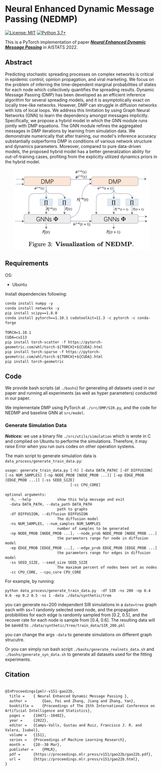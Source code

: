 # Neural Enhanced Dynamic Message Passing (NEDMP)
[![License: MIT](https://img.shields.io/badge/License-MIT-yellow.svg)](https://github.com/a-norcliffe/sonode/blob/master/LICENSE) [![Python 3.7+](https://img.shields.io/badge/python-3.7+-blue.svg)](https://www.python.org/downloads/release/python-370/)

This is a PyTorch implementation of paper ***[Neural Enhanced Dynamic Message Passing](https://proceedings.mlr.press/v151/gao22b.html)*** in AISTATS 2022.

## Abstract
Predicting stochastic spreading processes on complex networks is critical in epidemic control, opinion propagation, and viral marketing. We focus on the problem of inferring the time-dependent marginal probabilities of states for each node which collectively quantifies the spreading results. Dynamic Message Passing (DMP) has been developed as an efficient inference algorithm for several spreading models, and it is asymptotically exact on locally tree-like networks. However, DMP can struggle in diffusion networks with lots of local loops. We address this limitation by using Graph Neural Networks (GNN) to learn the dependency amongst messages implicitly. Specifically, we propose a hybrid model in which the GNN module runs jointly with DMP equations. The GNN module refines the aggregated messages in DMP iterations by learning from simulation data. We demonstrate numerically that after training, our model's inference accuracy substantially outperforms DMP in conditions of various network structure and dynamics parameters. Moreover, compared to pure data-driven models, the proposed hybrid model has a better generalization ability for out-of-training cases, profiting from the explicitly utilized dynamics priors in the hybrid model.
<p align="center">
  <img src="./NEDMP_vis.png" width="450" title="hover text">
</p>

## Requirements
OS:
- Ubuntu

Install dependencies following:

```
conda install numpy -y
conda install networkx -y
pip install scipy==1.8.0
conda install pytorch==1.10.1 cudatoolkit=11.3 -c pytorch -c conda-forge

TORCH=1.10.1
CUDA=cu113
pip install torch-scatter -f https://pytorch-geometric.com/whl/torch-${TORCH}+${CUDA}.html
pip install torch-sparse -f https://pytorch-geometric.com/whl/torch-${TORCH}+${CUDA}.html
pip install torch-geometric
```

## Code
We provide bash scripts (at `./bashs`) for generating all datasets used in our paper and running all experiments (as well as hyper parameters) conducted in our paper.

We implementate DMP using PyTorch at `./src/DMP/SIR.py`, and the code for NEDMP and baseline GNN at `src/model`.

### Generate Simulation Data
***Notices:*** we use a binary file `./src/utils/simulation` which is wrote in C and complied on Ubuntu to performe the simulations. Therefore, it may raise Error when you run ours codes on other operation systems.

The main script to generate simulation data is `data_process/generate_train_data.py`:
```
usage: generate_train_data.py [-h] [-data DATA_PATH] [-df DIFFUSION] [-ns NUM_SAMPLES] [-np NODE_PROB [NODE_PROB ...]] [-ep EDGE_PROB [EDGE_PROB ...]] [-ss SEED_SIZE]
                              [-cc CPU_CORE]

optional arguments:
  -h, --help            show this help message and exit
  -data DATA_PATH, --data_path DATA_PATH
                        path to graphs
  -df DIFFUSION, --diffusion DIFFUSION
                        The diffusion model
  -ns NUM_SAMPLES, --num_samples NUM_SAMPLES
                        number of samples to be generated
  -np NODE_PROB [NODE_PROB ...], --node_prob NODE_PROB [NODE_PROB ...]
                        the parameters range for node in diffusion model
  -ep EDGE_PROB [EDGE_PROB ...], --edge_prob EDGE_PROB [EDGE_PROB ...]
                        the parameters range for edges in diffusion model
  -ss SEED_SIZE, --seed_size SEED_SIZE
                        The maximum percent of nodes been set as nodes
  -cc CPU_CORE, --cpu_core CPU_CORE
```
For example, by running:
```
python data_process/generate_train_data.py  -df SIR -ns 200 -np 0.4 0.6 -ep 0.2 0.5 -ss 1 -data ./data/synthetic/tree
```
you can generate ns=200 independent SIR simulations in a `date=tree` graph each with ss=1 randomly selected seed node,  and the propagation probibilities for each edge is randomly sampled from [0.2, 0.5], and the recover rate for each node is sample from [0.4, 0.6]. The resulting data will be saved to `./data/synthetic/tree/train_data/SIR_200.pkl`

you can change the args `-data` to generate simulations on different graph strucutre.

Or you can simply run bash script `./bashs/generate_realnets_data.sh` and `./bashs/generate_syn_data.sh` to generate all datasets used for the fitting experiments.

## Citation
```

@InProceedings{pmlr-v151-gao22b,
  title = 	 { Neural Enhanced Dynamic Message Passing },
  author =       {Gao, Fei and Zhang, Jiang and Zhang, Yan},
  booktitle = 	 {Proceedings of The 25th International Conference on Artificial Intelligence and Statistics},
  pages = 	 {10471--10482},
  year = 	 {2022},
  editor = 	 {Camps-Valls, Gustau and Ruiz, Francisco J. R. and Valera, Isabel},
  volume = 	 {151},
  series = 	 {Proceedings of Machine Learning Research},
  month = 	 {28--30 Mar},
  publisher =    {PMLR},
  pdf = 	 {https://proceedings.mlr.press/v151/gao22b/gao22b.pdf},
  url = 	 {https://proceedings.mlr.press/v151/gao22b.html},
}

```

